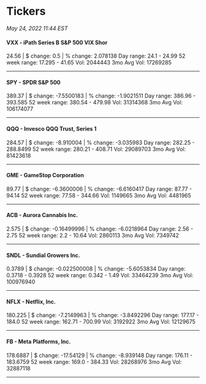 # Tickers
*May 24, 2022 11:44 EST*

#### VXX - iPath Series B S&P 500 VIX Shor
24.56 | $ change: 0.5 | % change: 2.078138
Day range: 24.1 - 24.99 52 week range: 17.295 - 41.65
Vol: 2044443 3mo Avg Vol: 17269285

---

#### SPY - SPDR S&P 500
389.37 | $ change: -7.5500183 | % change: -1.9021511
Day range: 386.96 - 393.585 52 week range: 380.54 - 479.98
Vol: 31314368 3mo Avg Vol: 106174077

---

#### QQQ - Invesco QQQ Trust, Series 1
284.57 | $ change: -8.910004 | % change: -3.035983
Day range: 282.25 - 288.8499 52 week range: 280.21 - 408.71
Vol: 29089703 3mo Avg Vol: 81423618

---

#### GME - GameStop Corporation
89.77 | $ change: -6.3600006 | % change: -6.6160417
Day range: 87.77 - 94.14 52 week range: 77.58 - 344.66
Vol: 1149665 3mo Avg Vol: 4481965

---

#### ACB - Aurora Cannabis Inc.
2.575 | $ change: -0.16499996 | % change: -6.0218964
Day range: 2.56 - 2.75 52 week range: 2.2 - 10.64
Vol: 2860113 3mo Avg Vol: 7349742

---

#### SNDL - Sundial Growers Inc.
0.3789 | $ change: -0.022500008 | % change: -5.6053834
Day range: 0.3718 - 0.3928 52 week range: 0.342 - 1.49
Vol: 33464239 3mo Avg Vol: 100976940

---

#### NFLX - Netflix, Inc.
180.225 | $ change: -7.2149963 | % change: -3.8492296
Day range: 177.17 - 184.0 52 week range: 162.71 - 700.99
Vol: 3192922 3mo Avg Vol: 12129675

---

#### FB - Meta Platforms, Inc.
178.6887 | $ change: -17.54129 | % change: -8.939148
Day range: 176.11 - 183.6759 52 week range: 169.0 - 384.33
Vol: 28268976 3mo Avg Vol: 32887118

---

